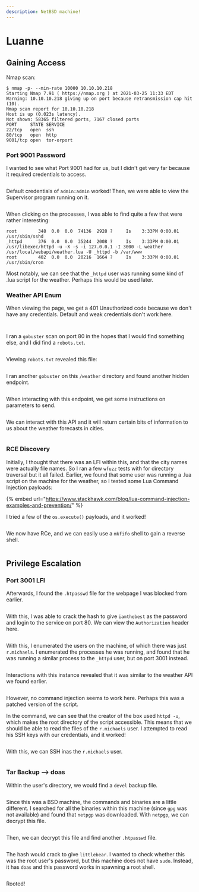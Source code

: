 ```yaml
---
description: NetBSD machine!
---
```


# Luanne

## Gaining Access

Nmap scan:

```
$ nmap -p- --min-rate 10000 10.10.10.218
Starting Nmap 7.91 ( https://nmap.org ) at 2021-03-25 11:33 EDT
Warning: 10.10.10.218 giving up on port because retransmission cap hit (10).
Nmap scan report for 10.10.10.218
Host is up (0.023s latency).
Not shown: 58365 filtered ports, 7167 closed ports
PORT     STATE SERVICE
22/tcp   open  ssh
80/tcp   open  http
9001/tcp open  tor-orport
```

### Port 9001 Password

I wanted to see what Port 9001 had for us, but I didn't get very far because it required credentials to access.

<figure><img src="../../../.gitbook/assets/image (3) (4) (2).png" alt=""><figcaption></figcaption></figure>

Default credentials of `admin:admin` worked! Then, we were able to view the Supervisor program running on it.

<figure><img src="../../../.gitbook/assets/image (21) (1) (6).png" alt=""><figcaption></figcaption></figure>

When clicking on the processes, I was able to find quite a few that were rather interesting:

```
root        348  0.0  0.0  74136  2928 ?     Is    3:33PM 0:00.01 /usr/sbin/sshd 
_httpd      376  0.0  0.0  35244  2008 ?     Is    3:33PM 0:00.01 /usr/libexec/httpd -u -X -s -i 127.0.0.1 -I 3000 -L weather /usr/local/webapi/weather.lua -U _httpd -b /var/www 
root        402  0.0  0.0  20216  1664 ?     Is    3:33PM 0:00.01 /usr/sbin/cron 
```

Most notably, we can see that the `_httpd` user was running some kind of .lua script for the weather. Perhaps this would be used later.

### Weather API Enum

When viewing the page, we get a 401 Unauthorized code because we don't have any credentials. Default and weak credentials don't work here.

<figure><img src="../../../.gitbook/assets/image (1) (4) (2).png" alt=""><figcaption></figcaption></figure>

<figure><img src="../../../.gitbook/assets/image (11) (1) (1) (1) (3).png" alt=""><figcaption></figcaption></figure>

I ran a `gobuster` scan on port 80 in the hopes that I would find something else, and I did find a `robots.txt`.

<figure><img src="../../../.gitbook/assets/image (8) (1) (1).png" alt=""><figcaption></figcaption></figure>

Viewing `robots.txt` revealed this file:

<figure><img src="../../../.gitbook/assets/image (20) (1).png" alt=""><figcaption></figcaption></figure>

I ran another `gobuster` on this `/weather` directory and found another hidden endpoint.

<figure><img src="../../../.gitbook/assets/image (10) (1) (1).png" alt=""><figcaption></figcaption></figure>

When interacting with this endpoint, we get some instructions on parameters to send.

<figure><img src="../../../.gitbook/assets/image (46) (1).png" alt=""><figcaption></figcaption></figure>

We can interact with this API and it will return certain bits of information to us about the weather forecasts in cities.

<figure><img src="../../../.gitbook/assets/image (13) (1).png" alt=""><figcaption></figcaption></figure>

### RCE Discovery

Initially, I thought that there was an LFI within this, and that the city names were actually file names. So I ran a few `wfuzz` tests with for directory traversal but it all failed. Earlier, we found that  some user was running a .lua script on the machine for the weather, so I tested some Lua Command Injection payloads:

{% embed url="https://www.stackhawk.com/blog/lua-command-injection-examples-and-prevention/" %}

I tried a few of the `os.execute()` payloads, and it worked!

<figure><img src="../../../.gitbook/assets/image (5) (1) (7).png" alt=""><figcaption></figcaption></figure>

We now have RCe, and we can easily use a `mkfifo` shell to gain a reverse shell.

<figure><img src="../../../.gitbook/assets/image (42) (2).png" alt=""><figcaption></figcaption></figure>

## Privilege Escalation

### Port 3001 LFI

Afterwards, I found the `.htpasswd` file for the webpage I was blocked from earlier.

<figure><img src="../../../.gitbook/assets/image (23) (1).png" alt=""><figcaption></figcaption></figure>

With this, I was able to crack the hash to give `iamthebest` as the password and login to the service on port 80. We can view the `Authorization` header here.

<figure><img src="../../../.gitbook/assets/image (49) (1).png" alt=""><figcaption></figcaption></figure>

With this, I enumerated the users on the machine, of which there was just `r.michaels`. I enumerated the processes he was running, and found that he was running a similar process to the `_httpd` user, but on port 3001 instead.

<figure><img src="../../../.gitbook/assets/image (18) (1).png" alt=""><figcaption></figcaption></figure>

Interactions with this instance revealed that it was similar to the weather API we found earlier.

<figure><img src="../../../.gitbook/assets/image (12) (10).png" alt=""><figcaption></figcaption></figure>

However, no command injection seems to work here. Perhaps this was a patched version of the script.&#x20;

In the command, we can see that the creator of the box used `httpd -u`, which makes the root directory of the script accessible. This means that we should be able to read the files of the `r.michaels` user. I attempted to read his SSH keys with our credentials, and it worked!

<figure><img src="../../../.gitbook/assets/image (9) (6) (1).png" alt=""><figcaption></figcaption></figure>

With this, we can SSH inas the `r.michaels` user.

<figure><img src="../../../.gitbook/assets/image (48) (1) (3).png" alt=""><figcaption></figcaption></figure>

### Tar Backup --> doas

Within the user's directory, we would find a `devel` backup file.

<figure><img src="../../../.gitbook/assets/image (40) (2).png" alt=""><figcaption></figcaption></figure>

Since this was a BSD machine, the commands and binaries are a little different. I searched for all the binaries within this machine (since `gpg` was not available) and found that `netpgp` was downloaded. With `netpgp`, we can decrypt this file.

<figure><img src="../../../.gitbook/assets/image (47) (1).png" alt=""><figcaption></figcaption></figure>

Then, we can decrypt this file and find another `.htpasswd` file.

<figure><img src="../../../.gitbook/assets/image (15) (1) (1).png" alt=""><figcaption></figcaption></figure>

The hash would crack to give `littlebear`. I wanted to check whether this was the root user's password, but this machine does not have `sudo`. Instead, it has `doas` and this password works in spawning a root shell.

<figure><img src="../../../.gitbook/assets/image (2) (1) (2) (2).png" alt=""><figcaption></figcaption></figure>

Rooted!

